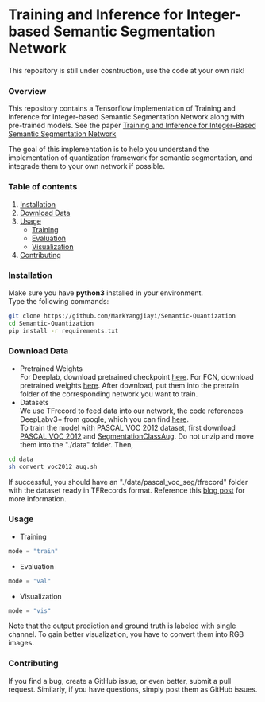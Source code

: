 # Training and Inference for Integer-based Semantic Segmentation Network
This repository is still under cosntruction, use the code at your own risk!
### Overview
This repository contains a Tensorflow implementation of Training and Inference for Integer-based Semantic Segmentation Network along with pre-trained models. See the paper [Training and Inference for Integer-Based Semantic Segmentation Network](https://drive.google.com/open?id=1r1OviIUH5iwylKEDS9c1jn_4Qx9OZKdN)

The goal of this implementation is to help you understand the implementation of quantization framework for semantic segmentation, and integrade them to your own network if possible.

### Table of contents
<!-- 1. [About EfficientNet](#about-efficientnet)
2. [About EfficientNet-PyTorch](#about-efficientnet-pytorch)
3. [Installation](#installation)
4. [Usage](#usage)
    * [Load pretrained models](#loading-pretrained-models)
    * [Example: Classify](#example-classification)
    * [Example: Extract features](#example-feature-extraction)
    * [Example: Export to ONNX](#example-export)
6. [Contributing](#contributing)  -->
1. [Installation](#installation)
2. [Download Data](#download-data)
3. [Usage](#usage)
    * [Training](#training)
    * [Evaluation](#evaluation)
    * [Visualization](#visualization)
3. [Contributing](#contributing)

### Installation
Make sure you have **python3** installed in your environment.  
Type the following commands:
```bash
git clone https://github.com/MarkYangjiayi/Semantic-Quantization
cd Semantic-Quantization
pip install -r requirements.txt
```

### Download Data
* Pretrained Weights  
For Deeplab, download pretrained checkpoint [here](https://drive.google.com/open?id=1fAyfLim-fYPCy-DuMeyX2OYODQ1RzKTM). For FCN, download pretrained weights [here](https://drive.google.com/open?id=1r1OviIUH5iwylKEDS9c1jn_4Qx9OZKdN). After download, put them into the pretrain folder of the corresponding network you want to train.
* Datasets  
We use TFrecord to feed data into our network, the code references DeepLabv3+ from google, which you can find [here](https://github.com/tensorflow/models/tree/master/research/deeplab).<br/>
To train the model with PASCAL VOC 2012 dataset, first download [PASCAL VOC 2012](http://host.robots.ox.ac.uk/pascal/VOC/voc2012/VOCtrainval_11-May-2012.tar) and [SegmentationClassAug](https://www.dropbox.com/s/oeu149j8qtbs1x0/SegmentationClassAug.zip?dl=0). Do not unzip and move them into the "./data" folder. Then,
```bash
cd data
sh convert_voc2012_aug.sh
```
If successful, you should have an "./data/pascal_voc_seg/tfrecord" folder with the dataset ready in TFRecords format.
Reference this [blog post](https://www.sun11.me/blog/2018/how-to-use-10582-trainaug-images-on-DeeplabV3-code/) for more information.

### Usage
* Training
```python
mode = "train"
```
* Evaluation
```python
mode = "val"
```
* Visualization  
```python
mode = "vis"
```
Note that the output prediction and ground truth is labeled with single channel. To gain better visualization, you have to convert them into RGB images.

### Contributing
If you find a bug, create a GitHub issue, or even better, submit a pull request. Similarly, if you have questions, simply post them as GitHub issues.   
